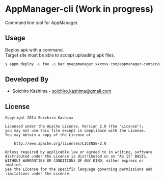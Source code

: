 # AppManager-cli (Work in progress)

Command line tool for AppManager.

## Usage

Deploy apk with a command.  
Target site must be able to accept uploading apk files.

```sh
$ appm deploy -u foo -p bar myappmanager.xxxxxx.com/appmanager-center/awsomeapp awesomeapp-1.0.1.apk
```


## Developed By

* Soichiro Kashima - <soichiro.kashima@gmail.com>


## License

    Copyright 2014 Soichiro Kashima

    Licensed under the Apache License, Version 2.0 (the "License");
    you may not use this file except in compliance with the License.
    You may obtain a copy of the License at

        http://www.apache.org/licenses/LICENSE-2.0

    Unless required by applicable law or agreed to in writing, software
    distributed under the License is distributed on an "AS IS" BASIS,
    WITHOUT WARRANTIES OR CONDITIONS OF ANY KIND, either express or implied.
    See the License for the specific language governing permissions and
    limitations under the License.

